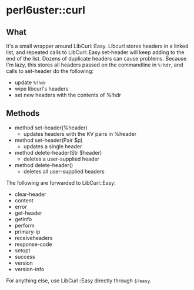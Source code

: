 perl6uster::curl
====================================
## What

It's a small wrapper around LibCurl::Easy. Libcurl stores headers in a linked list, and repeated calls to LibCurl::Easy.set-header will keep adding to the end of the list. Dozens of duplicate headers can cause problems. Because I'm lazy, this stores all headers passed on the commandline in `%!hdr`, and calls to set-header do the following: 
* update `%!hdr`
* wipe libcurl's headers
* set new headers with the contents of %!hdr

## Methods
* method set-header(%header)
    * updates headers with the KV pairs in %header
* method set-header(Pair $p)
    * updates a single header
* method delete-header(Str $header)
    * deletes a user-supplied header
* method delete-header()
    * deletes all user-supplied headers

The following are forwarded to LibCurl::Easy:
* clear-header
* content
* error
* get-header
* getinfo
* perform
* primary-ip
* receiveheaders
* response-code
* setopt
* success
* version
* version-info

For anything else, use LibCurl::Easy directly through `$!easy`.

